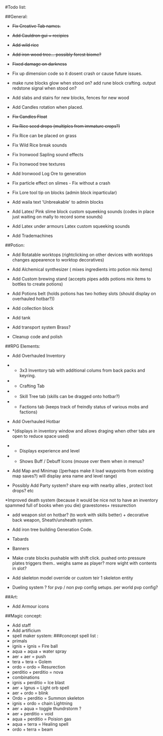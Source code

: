#Todo list:

##General:
* ~~Fix Creative Tab names.~~
* ~~Add Cauldron gui + recipies~~
* ~~Add wild rice~~
* ~~Add iron wood tree... possibly forest biome?~~
* ~~Fixed damage on darkness~~
* Fix up dimension code so it dosent crash or cause future issues.
* make rune blocks glow when stood on? add rune block crafting.  output redstone signal when stood on?


* Add slabs and stairs for new blocks, fences for new wood

* Add Candles rotation when placed.
* ~~Fix Candles Float~~
* ~~Fix Rice seed drops (multiples from immature crops?)~~
* Fix Rice can be placed on grass
* Fix Wild Rice break sounds
* Fix Ironwood Sapling sound effects
* Fix Ironwood tree textures
* Add Ironwood Log Ore to generation
* Fix particle effect on slimes - Fix without a crash
* Fix Lore tool tip on blocks (admin block inparticular)
* Add waila text 'Unbreakable' to admin blocks

* Add Latex/ Pink slime block custom squeeking sounds (codes in place just waiting on mally to record some sounds)
* Add Latex under armours Latex custom squeeking sounds

* Add Trademachines








##Potion:
* Add Rotatable worktops (rightclicking on other devices with worktops changes appearence to worktop decoratives)
* Add Alchemical synthesizer ( mixes ingredients into potion mix items)
* Add Custom brewing stand (accepts pipes adds potions mix items to bottles to create potions)
* Add Potions belt (holds potions has two hotkey slots (should display on overhauled hotbar?))


* Add collection block
* Add tank
* Add transport system Brass?
* Cleanup code and polish


##RPG Elements:

* Add Overhauled Inventory
* * 3x3 Inventory tab with additional colums from back packs and keyring.
* * Crafting Tab
* * Skill Tree tab (skills can be dragged onto hotbar?)
* * Factions tab (keeps track of freindly status of various mobs and factions)
* Add Overhauled Hotbar
* *(displays in inventory window and allows draging when other tabs are open to reduce space used)
* * Displays experience and level
* * Shows Buff / Debuff Icons (mouse over them when in menus?

* Add Map and Minimap ((perhaps make it load waypoints from existing map saves?) will display area name and level range)

* Possibly Add Party system? share exp with nearby allies , protect loot drops? etc
 
*Improved death system (because it would be nice not to have an inventory spammed full of books when you die) gravestones+ ressurection

* add weapon slot on hotbar? (to work with skills better) + decorative back weapon, Sheath/unsheath system.

* Add iron tree building Generation Code.

* Tabards
* Banners

* Make crate blocks pushable with shift click. pushed onto pressure plates triggers them.. weighs same as player? more wight with contents in slot?

* Add skeleton model override or custom teir 1 skeleton entity

* Dueling system ? for pvp / non pvp config setups.  per world pvp config?

##Art:
* Add Armour icons





##Magic concept:
* Add staff
* Add artificium
* spell maker system:
###concept spell list :
* primals
* ignis + ignis = Fire ball
* aqua + aqua + water spray
* aer + aer = push
* tera + tera = Golem
* ordo = ordo = Resurection
* perditio + perditio = nova
* combinations
* ignis + perditio = Ice blast
* aer + Ignus = Light orb spell
* aer + ordo = blink
* Ordo + perditio = Summon skeleton
* ignis + ordo = chain Lightning
* aer + aqua = toggle thundrstorm ?
* aer + perditio = void
* aqua + perditio = Poision gas
* aqua + terra = Healing spell
* ordo + terra = beam
